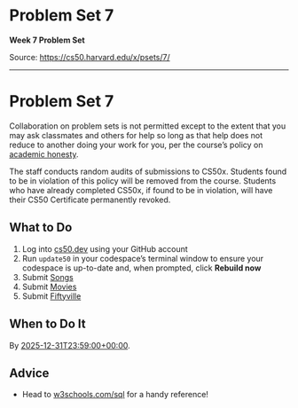 # Problem Set 7

**Week 7 Problem Set**

Source: https://cs50.harvard.edu/x/psets/7/

---

# Problem Set 7

Collaboration on problem sets is not permitted except to the extent that you may ask classmates and others for help so long as that help does not reduce to another doing your work for you, per the course’s policy on [academic honesty](../../syllabus/#academic-honesty).

The staff conducts random audits of submissions to CS50x. Students found to be in violation of this policy will be removed from the course. Students who have already completed CS50x, if found to be in violation, will have their CS50 Certificate permanently revoked.

## What to Do

1. Log into [cs50.dev](https://cs50.dev) using your GitHub account
2. Run `update50` in your codespace’s terminal window to ensure your codespace is up-to-date and, when prompted, click **Rebuild now**
3. Submit [Songs](songs/)
4. Submit [Movies](movies/)
5. Submit [Fiftyville](fiftyville/)

## When to Do It

By [2025-12-31T23:59:00+00:00](https://time.cs50.io/20251231T235900Z).

## Advice

* Head to [w3schools.com/sql](https://www.w3schools.com/sql/) for a handy reference!